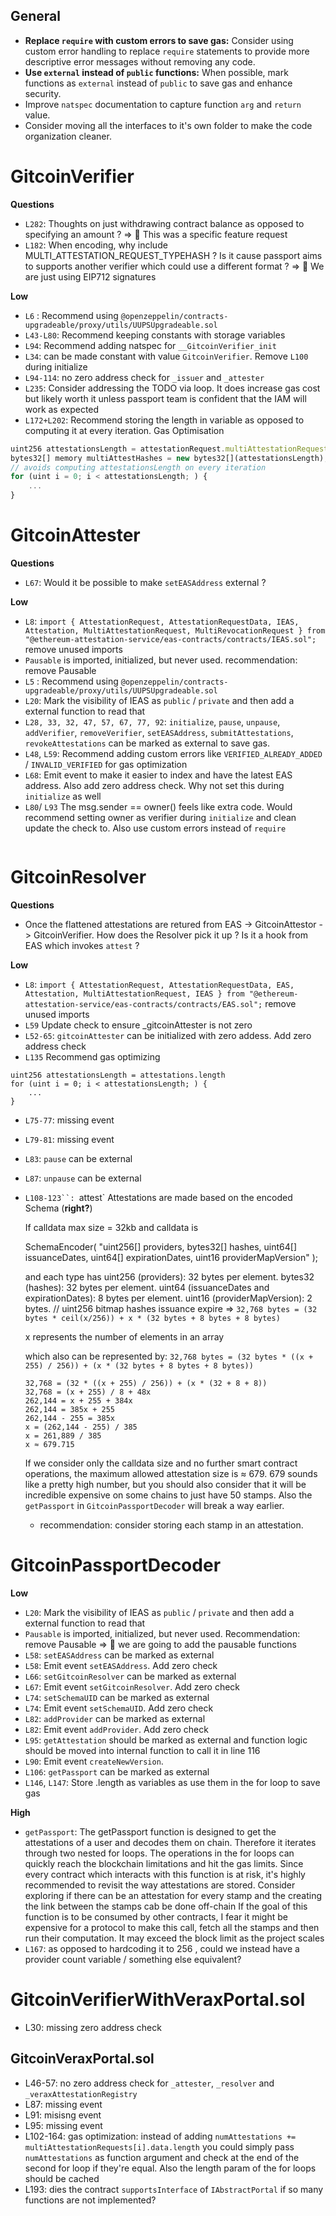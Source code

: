 ## General

- **Replace `require` with custom errors to save gas:** Consider using custom error handling to replace `require` statements to provide more descriptive error messages without removing any code.
- **Use `external` instead of `public` functions:** When possible, mark functions as `external` instead of `public` to save gas and enhance security.
- Improve `natspec` documentation to capture function `arg` and `return` value.
- Consider moving all the interfaces to it's own folder to make the code organization cleaner.


# GitcoinVerifier

**Questions**
- `L282`: Thoughts on just withdrawing contract balance as opposed to specifying an amount ?
  => 💬 This was a specific feature request
- `L182`: When encoding, why include MULTI_ATTESTATION_REQUEST_TYPEHASH ? Is it cause passport aims to supports another verifier which could use a different format ?
  => 💬 We are just using EIP712 signatures

**Low**
- `L6` : Recommend using `@openzeppelin/contracts-upgradeable/proxy/utils/UUPSUpgradeable.sol`
- `L43-L80`: Recommend keeping constants with storage variables
- `L94`: Recommend adding natspec for `__GitcoinVerifier_init`
- `L34`: can be made constant with value `GitcoinVerifier`. Remove `L100` during initialize
- `L94-114`: no zero address check for `_issuer` and `_attester`
- `L235`: Consider addressing the TODO via loop. It does increase gas cost but likely worth it unless passport team is confident that the IAM will work as expected
- `L172+L202`: Recommend storing the length in variable as opposed to computing it at every iteration. Gas Optimisation 
```javascript
uint256 attestationsLength = attestationRequest.multiAttestationRequest.length;
bytes32[] memory multiAttestHashes = new bytes32[](attestationsLength);
// avoids computing attestationsLength on every iteration 
for (uint i = 0; i < attestationsLength; ) {
    ...
}
```

# GitcoinAttester

**Questions**
- `L67`: Would it be possible to make `setEASAddress` external ?

**Low**
- `L8`: `import { AttestationRequest, AttestationRequestData, IEAS, Attestation, MultiAttestationRequest, MultiRevocationRequest } from "@ethereum-attestation-service/eas-contracts/contracts/IEAS.sol";` remove unused imports
- `Pausable` is imported, initialized, but never used. recommendation: remove Pausable
- `L5` : Recommend using `@openzeppelin/contracts-upgradeable/proxy/utils/UUPSUpgradeable.sol`
- `L20`: Mark the visibility of IEAS as `public` / `private` and then add a external function to read that
- `L28, 33, 32, 47, 57, 67, 77, 92`: `initialize`, `pause`, `unpause`, `addVerifier`, `removeVerifier`, `setEASAddress`, `submitAttestations`, `revokeAttestations` can be marked as external to save gas.
- `L48`, `L59`: Recommend adding custom errors like `VERIFIED_ALREADY_ADDED` / `INVALID_VERIFIED` for gas optimization
- `L68`: Emit event to make it easier to index and have the latest EAS address. Also add zero address check. Why not set this during `initialize` as well
- `L80`/ `L93` The msg.sender == owner() feels like extra code. Would recommend setting owner as verifier during `initialize` and clean update the check to. Also use custom errors instead of `require`
``` if (!verifiers[msg.sender]) revert NOT_VALID_VERIFIER()
```


# GitcoinResolver

**Questions**

- Once the flattened attestations are retured from EAS -> GitcoinAttestor -> GitcoinVerifier. How does the Resolver pick it up ? Is it a hook from EAS which invokes `attest` ?

**Low**
- `L8`: `import { AttestationRequest, AttestationRequestData, EAS, Attestation, MultiAttestationRequest, IEAS } from "@ethereum-attestation-service/eas-contracts/contracts/EAS.sol";` remove unused imports
- `L59` Update check to ensure _gitcoinAttester is not zero
- `L52-65`: `gitcoinAttester` can be initialized with zero addess. Add zero address check
- `L135` Recommend gas optimizing
```
uint256 attestationsLength = attestations.length
for (uint i = 0; i < attestationsLength; ) {
    ...
}
```
- `L75-77`: missing event
- `L79-81`: missing event
- `L83`: `pause` can be external
- `L87`: `unpause` can be external
- `L108-123``: `attest` Attestations are made based on the encoded Schema (__right?__)

  If calldata max size = 32kb
  and calldata is

  SchemaEncoder(
    "uint256[] providers, bytes32[] hashes, uint64[] issuanceDates, uint64[] expirationDates, uint16 providerMapVersion"
  );

  and each type has
  uint256 (providers): 32 bytes per element.
  bytes32 (hashes): 32 bytes per element.
  uint64 (issuanceDates and expirationDates): 8 bytes per element.
  uint16 (providerMapVersion): 2 bytes.
  //                  uint256 bitmap                hashes     issuance   expire
  => `32,768 bytes = (32 bytes * ceil(x/256)) + x * (32 bytes + 8 bytes + 8 bytes)`

  x represents the number of elements in an array

  which also can be represented by:
  `32,768 bytes = (32 bytes * ((x + 255) / 256)) + (x * (32 bytes + 8 bytes + 8 bytes))`

  ```
  32,768 = (32 * ((x + 255) / 256)) + (x * (32 + 8 + 8))
  32,768 = (x + 255) / 8 + 48x
  262,144 = x + 255 + 384x
  262,144 = 385x + 255
  262,144 - 255 = 385x
  x = (262,144 - 255) / 385
  x = 261,889 / 385
  x ≈ 679.715
  ```

  If we consider only the calldata size and no further smart contract operations, the maximum allowed attestation size is ≈ 679. 679 sounds like a pretty high number, but you should also consider that it will be incredible expensive on some chains to just have 50 stamps. Also the `getPassport` in `GitcoinPassportDecoder` will break a way earlier. 

  - recommendation: consider storing each stamp in an attestation.



# GitcoinPassportDecoder

**Low**
- `L20`: Mark the visibility of IEAS as `public` / `private` and then add a external function to read that
- `Pausable` is imported, initialized, but never used. Recommendation: remove Pausable
  => 💬 we are going to add the pausable functions
- `L58`: `setEASAddress` can be marked as external
- `L58`: Emit event `setEASAddress`. Add zero check
- `L66`: `setGitcoinResolver`  can be marked as external
- `L67`: Emit event `setGitcoinResolver`. Add zero check
- `L74`: `setSchemaUID`  can be marked as external
- `L74`: Emit event `setSchemaUID`. Add zero check
- `L82`: `addProvider` can be marked as external
- `L82`: Emit event `addProvider`. Add zero check
- `L95`: `getAttestation` should be marked as external and function logic should be moved into internal function to call it in line 116
- `L90`: Emit event `createNewVersion`.
- `L106`: `getPassport`  can be marked as external
- `L146`, `L147`: Store .length as variables as use them in the for loop to save gas

**High**

- `getPassport`: The getPassport function is designed to get the attestations of a user and decodes them on chain. Therefore it iterates through two nested for loops. The operations in the for loops can quickly reach the blockchain limitations and hit the gas limits. Since every contract which interacts with this function is at risk, it's highly recommended to revisit the way attestations are stored.
Consider exploring if there can be an attestation for every stamp and the creating the link between the stamps cab be done off-chain
If the goal of this function is to be consumed by other contracts, I fear it might be expensive for a protocol to make this call, fetch all the stamps and then run their computation. It may exceed the block limit as the project scales 
- `L167`: as opposed to hardcoding it to 256 , could we instead have a provider count variable / something else equivalent?



# GitcoinVerifierWithVeraxPortal.sol

- L30: missing zero address check

## GitcoinVeraxPortal.sol

- L46-57: no zero address check for `_attester`, `_resolver` and `_veraxAttestationRegistry`
- L87: missing event
- L91: misisng event
- L95: missing event
- L102-164: gas optimization: instead of adding `numAttestations += multiAttestationRequests[i].data.length` you could simply pass `numAttestations` as function argument and check at the end of the second for loop if they're equal. Also the length param of the for loops should be cached
- L193: dies the contract `supportsInterface` of `IAbstractPortal` if so many functions are not implemented?
